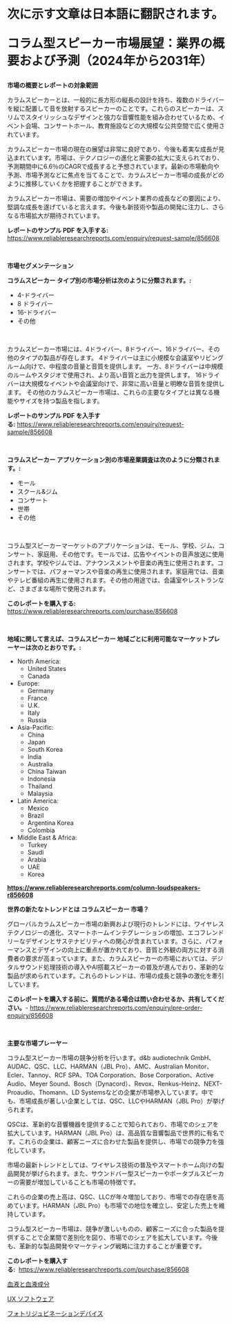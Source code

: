 <p><h1>次に示す文章は日本語に翻訳されます。

コラム型スピーカー市場展望：業界の概要および予測（2024年から2031年）</h1></p><p><strong>市場の概要とレポートの対象範囲</strong></p>
<p><p>カラムスピーカーとは、一般的に長方形の縦長の設計を持ち、複数のドライバーを縦に配置して音を放射するスピーカーのことです。これらのスピーカーは、スリムでスタイリッシュなデザインと強力な音響性能を組み合わせているため、イベント会場、コンサートホール、教育施設などの大規模な公共空間で広く使用されています。</p><p>カラムスピーカー市場の現在の展望は非常に良好であり、今後も着実な成長が見込まれています。市場は、テクノロジーの進化と需要の拡大に支えられており、予測期間中に6.6％のCAGRで成長すると予想されています。最新の市場動向や予測、市場予測などに焦点を当てることで、カラムスピーカー市場の成長がどのように推移していくかを把握することができます。</p><p>カラムスピーカー市場は、需要の増加やイベント業界の成長などの要因により、堅調な成長を遂げていると言えます。今後も新技術や製品の開発に注力し、さらなる市場拡大が期待されています。</p></p>
<p><strong>レポートのサンプル PDF を入手する:</strong> <a href="https://www.reliableresearchreports.com/enquiry/request-sample/856608">https://www.reliableresearchreports.com/enquiry/request-sample/856608</a></p>
<p>&nbsp;</p>
<p><strong>市場セグメンテーション</strong></p>
<p><strong>コラムスピーカー タイプ別の市場分析は次のように分類されます。:</strong></p>
<p><ul><li>4-ドライバー</li><li>8 ドライバー</li><li>16-ドライバー</li><li>その他</li></ul></p>
<p>&nbsp;</p>
<p><p>カラムスピーカー市場には、4ドライバー、8ドライバー、16ドライバー、その他のタイプの製品が存在します。 4ドライバーは主に小規模な会議室やリビングルーム向けで、中程度の音量と音質を提供します。 一方、8ドライバーは中規模のルームやスタジオで使用され、より高い音質と出力を提供します。 16ドライバーは大規模なイベントや会議室向けで、非常に高い音量と明瞭な音質を提供します。 その他のカラムスピーカー市場は、これらの主要なタイプとは異なる機能やサイズを持つ製品を指します。</p></p>
<p><strong>レポートのサンプル PDF を入手する:</strong>&nbsp;<a href="https://www.reliableresearchreports.com/enquiry/request-sample/856608">https://www.reliableresearchreports.com/enquiry/request-sample/856608</a></p>
<p>&nbsp;</p>
<p><strong> コラムスピーカー アプリケーション別の市場産業調査は次のように分類されます。:</strong></p>
<p><ul><li>モール</li><li>スクール&ジム</li><li>コンサート</li><li>世帯</li><li>その他</li></ul></p>
<p>&nbsp;</p>
<p><p>コラム型スピーカーマーケットのアプリケーションは、モール、学校、ジム、コンサート、家庭用、その他です。モールでは、広告やイベントの音声放送に使用されます。学校やジムでは、アナウンスメントや音楽の再生に使用されます。コンサートでは、パフォーマンスや音楽の再生に使用されます。家庭用では、音楽やテレビ番組の再生に使用されます。その他の用途では、会議室やレストランなど、さまざまな場所で使用されます。</p></p>
<p><strong>このレポートを購入する:</strong>&nbsp; <a href="https://www.reliableresearchreports.com/purchase/856608">https://www.reliableresearchreports.com/purchase/856608</a></p>
<p>&nbsp;</p>
<p><strong>地域に関して言えば、コラムスピーカー 地域ごとに利用可能なマーケットプレーヤーは次のとおりです。:</strong></p>
<p><ul>
    <li>
        North America:
        <ul>
            <li>United States</li>
            <li>Canada</li>
        </ul>
    </li>
    <li>
        Europe:
        <ul>
            <li>Germany</li>
            <li>France</li>
            <li>U.K.</li>
            <li>Italy</li>
            <li>Russia</li>
        </ul>
    </li>
    <li>
        Asia-Pacific:
        <ul>
            <li>China</li>
            <li>Japan</li>
            <li>South Korea</li>
            <li>India</li>
            <li>Australia</li>
            <li>China Taiwan</li>
            <li>Indonesia</li>
            <li>Thailand</li>
            <li>Malaysia</li>
        </ul>
    </li>
    <li>
        Latin America:
        <ul>
            <li>Mexico</li>
            <li>Brazil</li>
            <li>Argentina Korea</li>
            <li>Colombia</li>
        </ul>
    </li>
    <li>
        Middle East & Africa:
        <ul>
            <li>Turkey</li>
            <li>Saudi</li>
            <li>Arabia</li>
            <li>UAE</li>
            <li>Korea</li>
        </ul>
    </li>
    </ul></p>
<p><strong><a href="https://www.reliableresearchreports.com/column-loudspeakers-r856608">https://www.reliableresearchreports.com/column-loudspeakers-r856608</a></strong>&nbsp;</p>
<p><strong>世界の新たなトレンドとは コラムスピーカー 市場？</strong></p>
<p><p>グローバルカラムスピーカー市場の新興および現行のトレンドには、ワイヤレステクノロジーの進化、スマートホームインテグレーションの増加、エコフレンドリーなデザインとサステナビリティへの関心が含まれています。さらに、パフォーマンスとデザインの向上に重点が置かれており、音質と外観の両方に対する消費者の要求が高まっています。また、カラムスピーカーの市場においては、デジタルサウンド処理技術の導入やAI搭載スピーカーの普及が進んでおり、革新的な製品が求められています。これらのトレンドは、市場の成長と競争の激化を牽引しています。</p></p>
<p><strong>このレポートを購入する前に、質問がある場合は問い合わせるか、共有してください。</strong>- <a href="https://www.reliableresearchreports.com/enquiry/pre-order-enquiry/856608">https://www.reliableresearchreports.com/enquiry/pre-order-enquiry/856608</a></p>
<p>&nbsp;</p>
<p><strong>主要な市場プレーヤー</strong></p>
<p><p>コラム型スピーカー市場の競争分析を行います。d&b audiotechnik GmbH、AUDAC、QSC、LLC、HARMAN（JBL Pro）、AMC、Australian Monitor、Ecler、Tannoy、RCF SPA、TOA Corporation、Bose Corporation、Active Audio、Meyer Sound、Bosch（Dynacord）、Revox、Renkus-Heinz、NEXT-Proaudio、Thomann、LD Systemsなどの企業が市場参入しています。中でも、市場成長が著しい企業としては、QSC、LLCやHARMAN（JBL Pro）が挙げられます。 </p><p>QSCは、革新的な音響機器を提供することで知られており、市場でのシェアを拡大しています。HARMAN（JBL Pro）は、高品質な音響製品で世界的に有名です。これらの企業は、顧客ニーズに合わせた製品を提供し、市場での競争力を強化しています。</p><p>市場の最新トレンドとしては、ワイヤレス技術の普及やスマートホーム向けの製品開発が挙げられます。また、サウンドバー型スピーカーやポータブルスピーカーの需要が増加していることも市場の特徴です。</p><p>これらの企業の売上高は、QSC、LLCが年々増加しており、市場での存在感を高めています。HARMAN（JBL Pro）も市場での地位を確立し、安定した売上を維持しています。</p><p>コラム型スピーカー市場は、競争が激しいものの、顧客ニーズに合った製品を提供することで企業間で差別化を図り、市場でのシェアを拡大しています。今後も、革新的な製品開発やマーケティング戦略に注力することが重要です。</p></p>
<p><strong>このレポートを購入する:</strong>&nbsp;&nbsp;<a href="https://www.reliableresearchreports.com/purchase/856608">https://www.reliableresearchreports.com/purchase/856608</a></p>
<p><p><a href="https://github.com/RodHoppe07/Market-Research-Report-List-1/blob/main/350985519177.md">血液と血液成分</a></p><p><a href="https://medium.com/@durgin521/ux%E3%82%BD%E3%83%95%E3%83%88%E3%82%A6%E3%82%A7%E3%82%A2%E5%B8%82%E5%A0%B4%E3%81%AE%E5%88%86%E6%9E%90-%E3%82%B0%E3%83%AD%E3%83%BC%E3%83%90%E3%83%AB%E6%A5%AD%E7%95%8C%E3%81%AE%E5%B1%95%E6%9C%9B%E3%81%A8%E4%BA%88%E6%B8%AC-2024%E5%B9%B4%E3%81%8B%E3%82%892031%E5%B9%B4%E3%81%BE%E3%81%A7-423f67260914">UX ソフトウェア</a></p><p><a href="https://github.com/laurenreichert/Market-Research-Report-List-1/blob/main/590376619176.md">フォトリジュビネーションデバイス</a></p></p>
